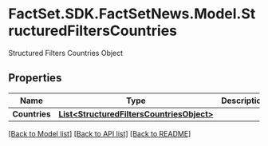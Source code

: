 # FactSet.SDK.FactSetNews.Model.StructuredFiltersCountries
Structured Filters Countries Object

## Properties

Name | Type | Description | Notes
------------ | ------------- | ------------- | -------------
**Countries** | [**List&lt;StructuredFiltersCountriesObject&gt;**](StructuredFiltersCountriesObject.md) |  | [optional] 

[[Back to Model list]](../README.md#documentation-for-models) [[Back to API list]](../README.md#documentation-for-api-endpoints) [[Back to README]](../README.md)

